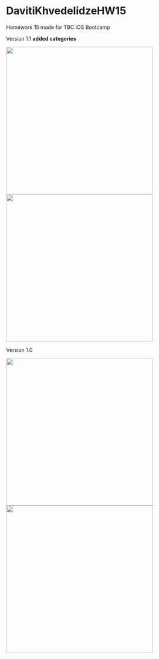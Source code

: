 # DavitiKhvedelidzeHW15

Homework 15 made for TBC iOS Bootcamp

Version 1.1 **added categories**

<p float="left">

  <img src="https://user-images.githubusercontent.com/75265099/179227770-7f513a51-193c-4bc5-a25e-610d19c1112a.png" width="400" />
  <img src="https://user-images.githubusercontent.com/75265099/179230276-8bbfb6b8-c677-40b0-9cfd-4945f47d5afc.png" width="400" />
</p>

Version 1.0
<p float="left">


  <img src="https://user-images.githubusercontent.com/75265099/178530654-a20bd1c1-4e03-453e-82a1-a7b8c714c911.png" width="400" />
  <img src="https://user-images.githubusercontent.com/75265099/178530931-e5d02581-ff94-4bc5-b912-ff0f7e16ee95.png" width="400" />
</p>
